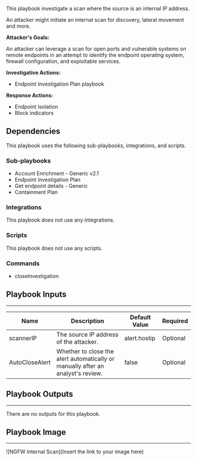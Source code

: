 This playbook investigate a scan where the source is an internal IP address.

An attacker might initiate an internal scan for discovery, lateral movement and more.

**Attacker's Goals:**

An attacker can leverage a scan for open ports and vulnerable systems on remote endpoints in an attempt to identify the endpoint operating system, firewall configuration, and exploitable services.

**Investigative Actions:**

* Endpoint Investigation Plan playbook

**Response Actions:**

* Endpoint isolation
* Block indicators

## Dependencies
This playbook uses the following sub-playbooks, integrations, and scripts.

### Sub-playbooks
* Account Enrichment - Generic v2.1
* Endpoint Investigation Plan
* Get endpoint details - Generic
* Containment Plan

### Integrations
This playbook does not use any integrations.

### Scripts
This playbook does not use any scripts.

### Commands
* closeInvestigation

## Playbook Inputs
---

| **Name** | **Description** | **Default Value** | **Required** |
| --- | --- | --- | --- |
| scannerIP | The source IP address of the attacker. | alert.hostip | Optional |
| AutoCloseAlert | Whether to close the alert automatically or manually after an analyst's review. | false | Optional |

## Playbook Outputs
---
There are no outputs for this playbook.

## Playbook Image
---
![NGFW Internal Scan](Insert the link to your image here)